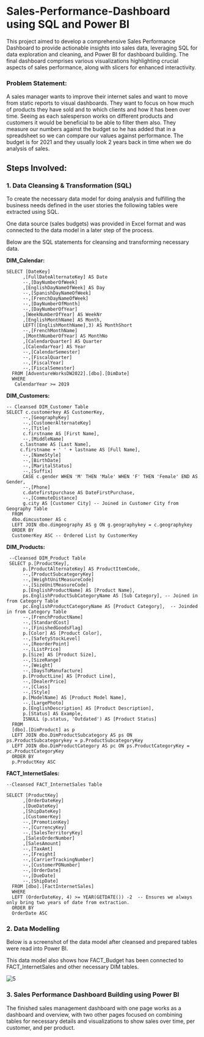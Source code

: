 # Sales-Performance-Dashboard using SQL and Power BI
This project aimed to develop a comprehensive Sales Performance Dashboard to provide actionable insights into sales data, leveraging SQL for data exploration and cleaning, and Power BI for dashboard building. The final dashboard comprises various visualizations highlighting crucial aspects of sales performance, along with slicers for enhanced interactivity.

### Problem Statement: 
A sales manager wants to improve their internet sales and want to move from static reports to visual dashboards. They want to focus on how much of products they have sold and to which clients and how it has been over time. Seeing as each salesperson works on different products and customers it would be beneficial to be able to filter them also.
They measure our numbers against the budget so he has added that in a spreadsheet so we can compare our values against performance. 
The budget is for 2021 and they usually look 2 years back in time when we do analysis of sales.


## Steps Involved:
### 1. Data Cleansing & Transformation (SQL)
To create the necessary data model for doing analysis and fulfilling the business needs defined in the user stories the following tables were extracted using SQL.

One data source (sales budgets) was provided in Excel format and was connected to the data model in a later step of the process.

Below are the SQL statements for cleansing and transforming necessary data.

**DIM_Calendar:**

```
SELECT [DateKey]
      ,[FullDateAlternateKey] AS Date
      --,[DayNumberOfWeek]
      ,[EnglishDayNameOfWeek] AS Day
      --,[SpanishDayNameOfWeek]
      --,[FrenchDayNameOfWeek]
      --,[DayNumberOfMonth]
      --,[DayNumberOfYear]
      ,[WeekNumberOfYear] AS WeekNr
      ,[EnglishMonthName] AS Month,
      LEFT([EnglishMonthName],3) AS MonthShort
      --,[FrenchMonthName]
      ,[MonthNumberOfYear] AS MonthNo
      ,[CalendarQuarter] AS Quarter
      ,[CalendarYear] AS Year
      --,[CalendarSemester]
      --,[FiscalQuarter]
      --,[FiscalYear]
      --,[FiscalSemester]
  FROM [AdventureWorksDW2022].[dbo].[DimDate]
  WHERE 
   CalendarYear >= 2019
```


**DIM_Customers:**

```
-- Cleansed DIM_Customer Table
SELECT c.customerkey AS CustomerKey,
      --,[GeographyKey]
      --,[CustomerAlternateKey]
      --,[Title]
      c.firstname AS [First Name],
      --,[MiddleName]
     c.lastname AS [Last Name],
	 c.firstname + ' ' + lastname AS [Full Name],
      --,[NameStyle]
      --,[BirthDate]
      --,[MaritalStatus]
      --,[Suffix]
	  CASE c.gender WHEN 'M' THEN 'Male' WHEN 'F' THEN 'Female' END AS Gender,
      --,[Phone]
      c.datefirstpurchase AS DateFirstPurchase,
      --,[CommuteDistance]
	  g.city AS [Customer City] -- Joined in Customer City from Geography Table
  FROM 
  dbo.dimcustomer AS c
  LEFT JOIN dbo.dimgeography AS g ON g.geographykey = c.geographykey
  ORDER BY
  CustomerKey ASC -- Ordered List by CustomerKey 

```

**DIM_Products:**

```
 --Cleansed DIM_Product Table
 SELECT p.[ProductKey],
      p.[ProductAlternateKey] AS ProductItemCode,
      --,[ProductSubcategoryKey]
      --,[WeightUnitMeasureCode]
      --,[SizeUnitMeasureCode]
      p.[EnglishProductName] AS [Product Name],
      ps.EnglishProductSubCategoryName AS [Sub Category], -- Joined in from Category Table
	  pc.EnglishProductCategoryName AS [Product Category],  -- Joinded in from Category Table
      --,[FrenchProductName]
      --,[StandardCost]
      --,[FinishedGoodsFlag]
      p.[Color] AS [Product Color],
      --,[SafetyStockLevel]
      --,[ReorderPoint]
      --,[ListPrice]
      p.[Size] AS [Product Size],
      --,[SizeRange]
      --,[Weight]
      --,[DaysToManufacture]
      p.[ProductLine] AS [Product Line],
      --,[DealerPrice]
      --,[Class]
      --,[Style]
      p.[ModelName] AS [Product Model Name],
	  --,[LargePhoto]
      p.[EnglishDescription] AS [Product Description],
      p.[Status] AS Example,
	  ISNULL (p.status, 'Outdated') AS [Product Status]
  FROM 
  [dbo].[DimProduct] as p
  LEFT JOIN dbo.DimProductSubcategory AS ps ON ps.ProductSubcategorykey = p.ProductSubcategoryKey
  LEFT JOIN dbo.DimProductCategory AS pc ON ps.ProductCategoryKey = pc.ProductCategoryKey
  ORDER BY
  p.ProductKey ASC

```

**FACT_InternetSales:**

```
--Cleansed FACT_InternetSales Table

SELECT [ProductKey]
      ,[OrderDateKey]
      ,[DueDateKey]
      ,[ShipDateKey]
      ,[CustomerKey]
      --,[PromotionKey]
      --,[CurrencyKey]
      --,[SalesTerritoryKey]
      ,[SalesOrderNumber]
      ,[SalesAmount]
      --,[TaxAmt]
      --,[Freight]
      --,[CarrierTrackingNumber]
      --,[CustomerPONumber]
      --,[OrderDate]
      --,[DueDate]
      --,[ShipDate]
  FROM [dbo].[FactInternetSales]
  WHERE 
  LEFT (OrderDateKey, 4) >= YEAR(GETDATE()) -2  -- Ensures we always only bring two years of date from extraction.
  ORDER BY
  OrderDate ASC
```

### 2. Data Modelling
Below is a screenshot of the data model after cleansed and prepared tables were read into Power BI.

This data model also shows how FACT_Budget has been connected to FACT_InternetSales and other necessary DIM tables.

![5](https://github.com/micky-26/Sales-Performance-Dashboard/assets/106061980/6e51b990-939c-41a5-b65d-4d7e9b109864)

### 3. Sales Performance Dashboard Building using Power BI


The finished sales management dashboard with one page works as a dashboard and overview, with two other pages focused on combining tables for necessary details and visualizations to show sales over time, per customer, and per product.
